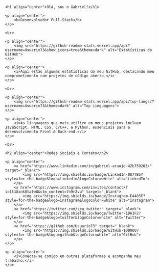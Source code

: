 <!DOCTYPE html>
<html lang="pt-br">

<head>
    <meta charset="UTF-8">
    <meta name="viewport" content="width=device-width, initial-scale=1.0">
    <title>Perfil de Gabriel</title>
</head>

<body>

    <h1 align="center">Olá, sou o Gabriel!</h1>

    <p align="center">
        <b>Desenvolvedor Full-Stack</b>
    </p>

    <br>

    <p align="center">
        <img src="https://github-readme-stats.vercel.app/api?username=Usuario73&show_icons=true&theme=dark" alt="Estatísticas do GitHub">
    </p>

    <p align="center">
        <i>Aqui estão algumas estatísticas do meu GitHub, destacando meu comprometimento com projetos de código aberto.</i>
    </p>

    <br>

    <p align="center">
        <img src="https://github-readme-stats.vercel.app/api/top-langs/?username=Usuario73&theme=dark" alt="Top Linguagens">
    </p>

    <p align="center">
        <i>As linguagens que mais utilizo em meus projetos incluem JavaScript, HTML, CSS, C/C++, e Python, essenciais para o desenvolvimento Front & Back-end.</i>
    </p>

    <br>

    <h2 align="center">Redes Sociais e Contato</h2>

    <p align="center">
        <a href="https://www.linkedin.com/in/gabriel-araujo-42b750263/" target="_blank">
            <img src="https://img.shields.io/badge/LinkedIn-0077B5?style=for-the-badge&logo=linkedin&logoColor=white" alt="LinkedIn">
        </a>
        <a href="https://www.instagram.com/invites/contact/?i=1t18ank8talw8&utm_content=7n9r2vu" target="_blank">
            <img src="https://img.shields.io/badge/Instagram-E4405F?style=for-the-badge&logo=instagram&logoColor=white" alt="Instagram">
        </a>
        <a href="https://twitter.com/seu_twitter" target="_blank">
            <img src="https://img.shields.io/badge/Twitter-1DA1F2?style=for-the-badge&logo=twitter&logoColor=white" alt="Twitter">
        </a>
        <a href="https://github.com/Usuario73" target="_blank">
            <img src="https://img.shields.io/badge/GitHub-100000?style=for-the-badge&logo=github&logoColor=white" alt="GitHub">
        </a>
    </p>

    <p align="center">
        <i>Conecte-se comigo em outras plataformas e acompanhe meu trabalho.</i>
    </p>

</body>

</html>
